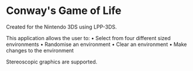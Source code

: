 # Conway's Game of Life
Created for the Nintendo 3DS using LPP-3DS.

This application allows the user to:
	• Select from four different sized environments
	• Randomise an environment
	• Clear an environment
	• Make changes to the environment
	
Stereoscopic graphics are supported.
